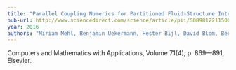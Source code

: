 ```yaml
---
title: "Parallel Coupling Numerics for Partitioned Fluid-Structure Interaction Simulations"
pub-url: http://www.sciencedirect.com/science/article/pii/S0898122115005933
year: 2016
authors: "Miriam Mehl, Benjamin Uekermann, Hester Bijl, David Blom, Bernhard Gatzhammer, Alexander van Zuijlen"
---
```

Computers and Mathematics with Applications, Volume 71(4), p. 869––891, Elsevier.
